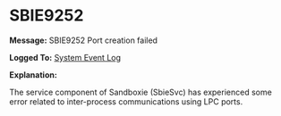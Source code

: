 # SBIE9252


**Message:** SBIE9252 Port creation failed

**Logged To:** [System Event Log](SystemEventLog.md)

**Explanation:**

The service component of Sandboxie (SbieSvc) has experienced some error related to inter-process communications using LPC ports.
